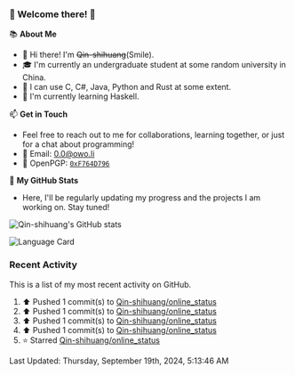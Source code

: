 ### 🌟 Welcome there! 🌟

📚 **About Me**
- 👋 Hi there! I'm ~~Qin-shihuang~~(Smile).
- 🎓 I'm currently an undergraduate student at some random university in China.
- 🚀 I can use C, C#, Java, Python and Rust at some extent.
- 🌱 I'm currently learning Haskell.

📫 **Get in Touch**
- Feel free to reach out to me for collaborations, learning together, or just for a chat about programming!
- 📩 Email: 0.0@owo.li
- 🔑 OpenPGP: [`0xF764D796`](https://keys.openpgp.org/vks/v1/by-fingerprint/99D5AF94A1585E16E14895EFBF6C0BF4F764D796)


📝 **My GitHub Stats**
- Here, I'll be regularly updating my progress and the projects I am working on. Stay tuned!

![Qin-shihuang's GitHub stats](https://github-readme-stats.vercel.app/api?username=Qin-shihuang&show_icons=true)

![Language Card](https://github-readme-stats.vercel.app/api/top-langs/?username=Qin-shihuang)
### Recent Activity

This is a list of my most recent activity on GitHub.

<!--RECENT_ACTIVITY:start-->
1. ⬆️ Pushed 1 commit(s) to [Qin-shihuang/online_status](https://github.com/Qin-shihuang/online_status)<br>
2. ⬆️ Pushed 1 commit(s) to [Qin-shihuang/online_status](https://github.com/Qin-shihuang/online_status)<br>
3. ⬆️ Pushed 1 commit(s) to [Qin-shihuang/online_status](https://github.com/Qin-shihuang/online_status)<br>
4. ⬆️ Pushed 1 commit(s) to [Qin-shihuang/online_status](https://github.com/Qin-shihuang/online_status)<br>
5. ⭐ Starred [Qin-shihuang/online_status](https://github.com/Qin-shihuang/online_status)<br>
<!--RECENT_ACTIVITY:end-->

<!--RECENT_ACTIVITY:last_update-->
Last Updated: Thursday, September 19th, 2024, 5:13:46 AM
<!--RECENT_ACTIVITY:last_update_end-->
